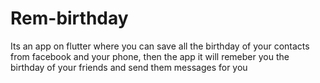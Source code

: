 # Rem-birthday
Its an app on flutter where you can save all the birthday of your contacts from facebook and your phone, then the app it will remeber you the birthday of your friends and send them messages for you
